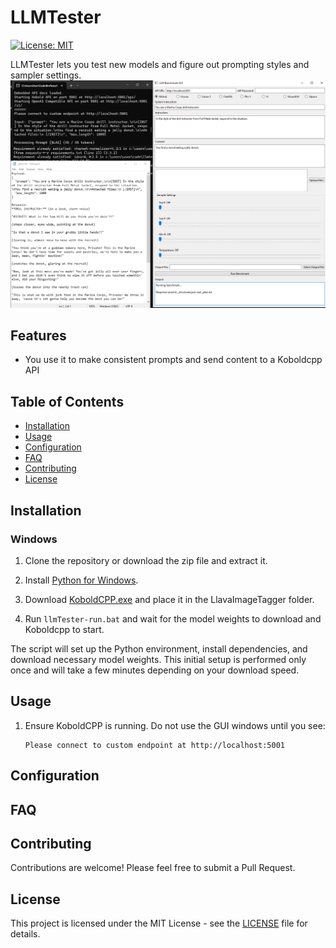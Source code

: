 # LLMTester

[![License: MIT](https://img.shields.io/badge/License-MIT-yellow.svg)](https://opensource.org/licenses/MIT)

LLMTester lets you test new models and figure out prompting styles and sampler settings.
![LLMTester Screenshot](screenshot.PNG)

## Features

- You use it to make consistent prompts and send content to a Koboldcpp API
## Table of Contents

- [Installation](#installation)
- [Usage](#usage)
- [Configuration](#configuration)
- [FAQ](#FAQ)
- [Contributing](#contributing)
- [License](#license)

## Installation

### Windows

1. Clone the repository or download the zip file and extract it.

2. Install [Python for Windows](https://www.python.org/downloads/windows/).

4. Download [KoboldCPP.exe](https://github.com/LostRuins/koboldcpp/releases) and place it in the LlavaImageTagger folder.

5. Run `llmTester-run.bat` and wait for the model weights to download and Koboldcpp to start. 

The script will set up the Python environment, install dependencies, and download necessary model weights. This initial setup is performed only once and will take a few minutes depending on your download speed.

## Usage

1. Ensure KoboldCPP is running. Do not use the GUI windows until you see:
   ```
   Please connect to custom endpoint at http://localhost:5001
   ```


## Configuration

## FAQ

## Contributing

Contributions are welcome! Please feel free to submit a Pull Request.

## License

This project is licensed under the MIT License - see the [LICENSE](LICENSE) file for details.
